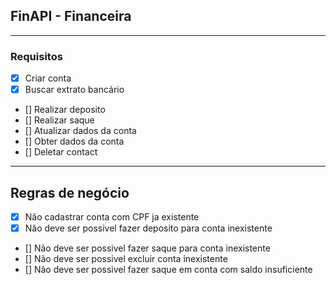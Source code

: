 ## FinAPI - Financeira

---

### Requisitos

- [x] Criar conta
- [x] Buscar extrato bancário
- [] Realizar deposito
- [] Realizar saque
- [] Atualizar dados da conta
- [] Obter dados da conta
- [] Deletar contact

---

## Regras de negócio

- [x] Não cadastrar conta com CPF ja existente 
- [x] Não deve ser possivel fazer deposito para conta inexistente
- [] Não deve ser possivel fazer saque para conta inexistente
- [] Não deve ser possivel excluir conta inexistente
- [] Não deve ser possivel fazer saque em conta com saldo insuficiente
